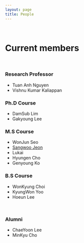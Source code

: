 ```yaml
---
layout: page
title: People
---
```


<br/>


# Current members
<br/>

### Research Professor

* Tuan Anh Nguyen
* Vishnu Kumar Kaliappan

### Ph.D Course

* DamSub Lim
* Gakyoung Lee

### M.S Course

* WonJun Seo
* [Sangwoo Jeon](./SangwooJeon)
* Lukai
* Hyungen Cho
* Genyoung Ko


### B.S Course

* WonKyung Choi
* KyungWon Yoo
* Hoeun Lee


<br/>


### Alumni

* ChaeYoon Lee
* MinKyu Cho
